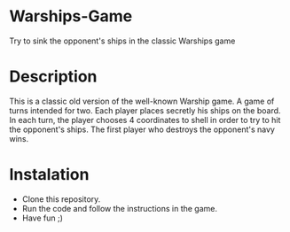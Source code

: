 # Warships-Game
Try to sink the opponent's ships in the classic Warships game
# Description
This is a classic old version of the well-known Warship game.
A game of turns intended for two.
Each player places secretly his ships on the board.
In each turn, the player chooses 4 coordinates to shell in order to try to hit the opponent's ships.
The first player who destroys the opponent's navy wins.
# Instalation
* Clone this repository.
* Run the code and follow the instructions in the game.
* Have fun ;)
